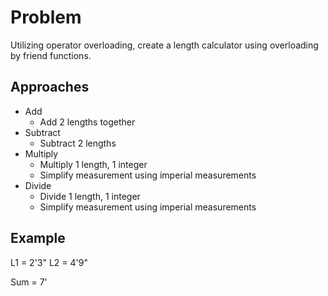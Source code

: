 
# Problem
Utilizing operator overloading, create a length calculator using overloading by friend functions.

## Approaches
- Add
    - Add 2 lengths together
- Subtract
    - Subtract 2 lengths
- Multiply
    - Multiply 1 length, 1 integer
    - Simplify measurement using imperial measurements
- Divide
    - Divide 1 length, 1 integer
    - Simplify measurement using imperial measurements

## Example
L1 = 2'3"
L2 = 4'9"

Sum = 7'
